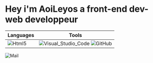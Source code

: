 <h1> Hey i'm AoiLeyos a front-end dev-web developpeur</h1>

<table>
 <thead>
  <tr>
   <th>Languages</th>
   <th>Tools</th>
  </tr>
 </thead>
<tbody>
 <tr>
  <td><img alt="Html5" src="https://img.shields.io/badge/Html5-Css-blue?logo=html5&labelColor=orange"> </td>
  <td>
   <img alt="Visual_Studio_Code" src="https://img.shields.io/badge/Visual%20studio%20code-navy?logo=Visual%20Studio%20Code">
   <img alt="GitHub" src="https://img.shields.io/badge/Git%20Hub-%23000000?style=plastic&logo=Github">
  </td>

  
 </tr>
</tbody>
</table>


![Mail](https://img.shields.io/badge/Mail-romdz01%40gmail.com-blue)


